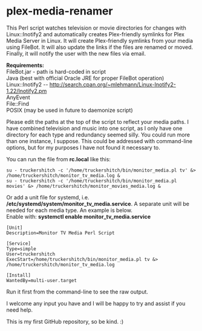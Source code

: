 plex-media-renamer
==================

This Perl script watches television or movie directories for changes with Linux::Inotify2 and automatically creates Plex-friendly symlinks for Plex Media Server in Linux.  It will create Plex-friendly symlinks from your media using FileBot.  It will also update the links if the files are renamed or moved.  Finally, it will notify the user with the new files via email.<br>

<b>Requirements:</b><br>
FileBot.jar - path is hard-coded in script<br>
Java (best with official Oracle JRE for proper FileBot operation)<br>
Linux::Inotify2 -- http://search.cpan.org/~mlehmann/Linux-Inotify2-1.22/Inotify2.pm<br>
AnyEvent<br>
File::Find<br>
POSIX (may be used in future to daemonize script)<br>

Please edit the paths at the top of the script to reflect your media paths.  I have combined television and music into one script, as I only have one directory for each type and redundancy seemed silly.  You could run more than one instance, I suppose.  This could be addressed with command-line options, but for my purposes I have not found it necessary to.<br>

You can run the file from <b>rc.local</b> like this:<br>

```
su - truckershitch -c '/home/truckershitch/bin/monitor_media.pl tv' &> /home/truckershitch/monitor_tv_media.log &
su - truckershitch -c '/home/truckershitch/bin/monitor_media.pl movies' &> /home/truckershitch/monitor_movies_media.log &
```

Or add a unit file for systemd, i.e. <b>/etc/systemd/system/monitor_tv_media.service</b>.  A separate unit will be needed for each media type.  An example is below.<br>
Enable with: <b>systemctl enable monitor_tv_media.service</b><br>

```
[Unit]
Description=Monitor TV Media Perl Script

[Service]
Type=simple
User=truckershitch
ExecStart=/home/truckershitch/bin/monitor_media.pl tv &> /home/truckershitch/monitor_tv_media.log

[Install]
WantedBy=multi-user.target
```

Run it first from the command-line to see the raw output.

I welcome any input you have and I will be happy to try and assist if you need help.

This is my first GitHub repository, so be kind. :)
